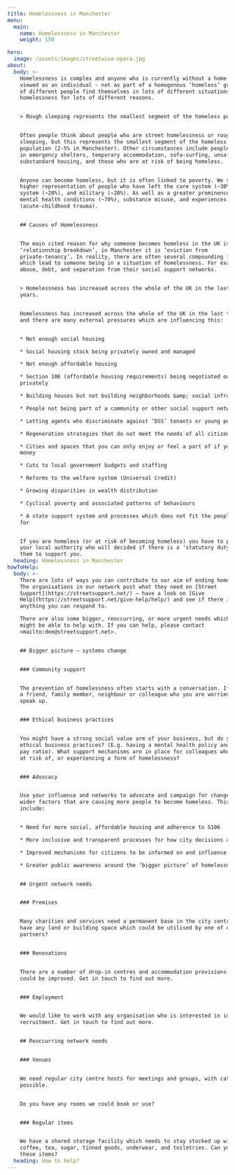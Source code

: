 ```yaml
---
title: Homelessness in Manchester
menu:
  main:
    name: Homelessness in Manchester
    weight: 150

hero:
  image: /assets/images/streetwise-opera.jpg
about:
  body: >-
    Homelessness is complex and anyone who is currently without a home should be
    viewed as an individual - not as part of a homogenous ‘homeless’ group. Lots
    of different people find themselves in lots of different situations of
    homelessness for lots of different reasons.


    > Rough sleeping represents the smallest segment of the homeless population.


    Often people think about people who are street homelessness or rough
    sleeping, but this represents the smallest segment of the homeless
    population (2-5% in Manchester). Other circumstances include people who are
    in emergency shelters, temporary accommodation, sofa-surfing, unsafe /
    substandard housing, and those who are at risk of being homeless.


    Anyone can become homeless, but it is often linked to poverty. We see a
    higher representation of people who have left the care system (~30%), prison
    system (~20%), and military (~20%). As well as a greater prominence of
    mental health conditions (~70%), substance misuse, and experiences of ACTs
    (acute-childhood trauma).


    ## Causes of Homelessness


    The main cited reason for why someone becomes homeless in the UK is
    ‘relationship breakdown’, in Manchester it is ‘eviction from
    private-tenancy’. In reality, there are often several compounding factors
    which lead to someone being in a situation of homelessness. For example;
    abuse, debt, and separation from their social support networks.


    > Homelessness has increased across the whole of the UK in the last ten
    years.


    Homelessness has increased across the whole of the UK in the last ten years
    and there are many external pressures which are influencing this:


    * Not enough social housing

    * Social housing stock being privately owned and managed

    * Not enough affordable housing

    * Section 106 (affordable housing requirements) being negotiated out of
    privately

    * Building houses but not building neighborhoods &amp; social infrastructure

    * People not being part of a community or other social support networks

    * Letting agents who discriminate against ‘DSS’ tenants or young people

    * Regeneration strategies that do not meet the needs of all citizens

    * Cities and spaces that you can only enjoy or feel a part of if you have
    money

    * Cuts to local government budgets and staffing

    * Reforms to the welfare system (Universal Credit)

    * Growing disparities in wealth distribution

    * Cyclical poverty and associated patterns of behaviours

    * A state support system and processes which does not fit the people it is
    for


    If you are homeless (or at risk of becoming homeless) you have to present at
    your local authority who will decided if there is a ‘statutory duty’ for
    them to support you.
  heading: Homelessness in Manchester
howToHelp:
  body: >-
    There are lots of ways you can contribute to our aim of ending homelessness.
    The organisations in our network post what they need on [Street
    Support](https://streetsupport.net/) – have a look on [Give
    Help](https://streetsupport.net/give-help/help/) and see if there is
    anything you can respond to. 

    There are also some bigger, reoccurring, or more urgent needs which you
    might be able to help with. If you can help, please contact
    <mailto:dee@streetsupport.net>.


    ## Bigger picture – systems change


    ### Community support


    The prevention of homelessness often starts with a conversation. If there is
    a friend, family member, neighbour or colleague who you are worried about -
    speak up.


    ### Ethical business practices


    You might have a strong social value arm of your business, but do you follow
    ethical business practices? (E.g. having a mental health policy and a good
    pay ratio). What support mechanisms are in place for colleagues who might be
    at risk of, or experiencing a form of homelessness?


    ### Advocacy


    Use your influence and networks to advocate and campaign for change on the
    wider factors that are causing more people to become homeless. This would
    include:


    * Need for more social, affordable housing and adherence to S106

    * More inclusive and transparent processes for how city decisions are made

    * Improved mechanisms for citizens to be informed on and influence policy

    * Greater public awareness around the ‘bigger picture’ of homelessness


    ## Urgent network needs


    ### Premises


    Many charities and services need a permanent base in the city centre. Do you
    have any land or building space which could be utilised by one of our
    partners?


    ### Renovations


    There are a number of drop-in centres and accommodation provisions that
    could be improved. Get in touch to find out more.


    ### Employment


    We would like to work with any organisation who is interested in inclusive
    recruitment. Get in touch to find out more.


    ## Reoccurring network needs


    ### Venues


    We need regular city centre hosts for meetings and groups, with catering if
    possible.


    Do you have any rooms we could book or use?


    ### Regular items


    We have a shared storage facility which needs to stay stocked up with
    coffee, tea, sugar, tinned goods, underwear, and toiletries. Can you donate
    these items?
  heading: How to help?
---
```


